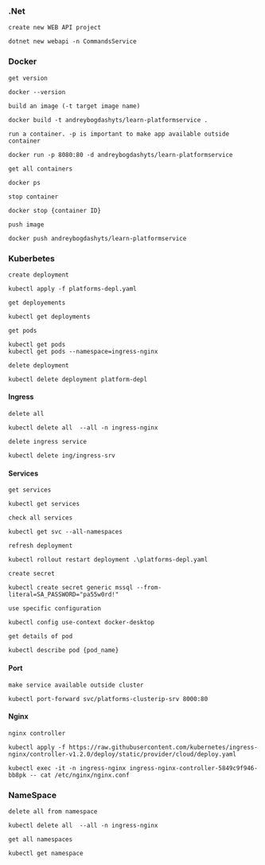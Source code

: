 ### .Net
```create new WEB API project```
```
dotnet new webapi -n CommandsService
```
     
### Docker
```get version```
```
docker --version
```
```build an image (-t target image name)```
```    
docker build -t andreybogdashyts/learn-platformservice .
```
```run a container. -p is important to make app available outside container```
```
docker run -p 8080:80 -d andreybogdashyts/learn-platformservice
```
```get all containers```
```    
docker ps
```
```stop container```
```
docker stop {container ID}
```
```push image```
```
docker push andreybogdashyts/learn-platformservice
```
### Kuberbetes
```create deployment```
```    
kubectl apply -f platforms-depl.yaml
```
```get deployements```
```
kubectl get deployments
```
```get pods```
```
kubectl get pods
kubectl get pods --namespace=ingress-nginx
```
```delete deployment```
```
kubectl delete deployment platform-depl
```
#### Ingress
```delete all```
```
kubectl delete all  --all -n ingress-nginx
```
```delete ingress service```
```
kubectl delete ing/ingress-srv
```
#### Services
```get services```
```
kubectl get services
```
```check all services```
```
kubectl get svc --all-namespaces
```
```refresh deployment```
```
kubectl rollout restart deployment .\platforms-depl.yaml
```
```create secret```
```
kubectl create secret generic mssql --from-literal=SA_PASSWORD="pa55w0rd!"
```
```use specific configuration```
```
kubectl config use-context docker-desktop
```
```get details of pod```
```
kubectl describe pod {pod_name}
```
#### Port
```make service available outside cluster```
```
kubectl port-forward svc/platforms-clusterip-srv 8000:80
```
#### Nginx
```nginx controller```
```
kubectl apply -f https://raw.githubusercontent.com/kubernetes/ingress-nginx/controller-v1.2.0/deploy/static/provider/cloud/deploy.yaml

kubectl exec -it -n ingress-nginx ingress-nginx-controller-5849c9f946-bb8pk -- cat /etc/nginx/nginx.conf
```
### NameSpace
```delete all from namespace```
```
kubectl delete all  --all -n ingress-nginx
```
```get all namespaces```
```
kubectl get namespace
```